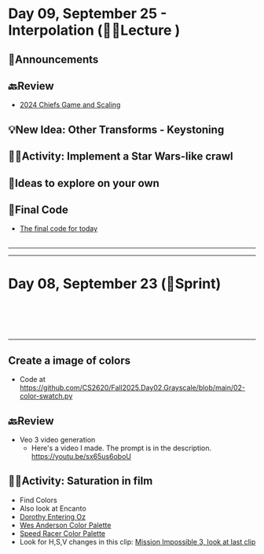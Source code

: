 # Day 09, September 25 - Interpolation (🧑‍🏫Lecture )

## 📢Announcements

## 🔙Review
- [2024 Chiefs Game and Scaling](https://www.youtube.com/watch?v=2wyhvmhQp8Y)


## 💡New Idea: Other Transforms - Keystoning

## 👩‍💻Activity: Implement a Star Wars-like crawl


## 🧭Ideas to explore on your own


## 🏁Final Code
 - [The final code for today](https://github.com/cs)
<br/><br/>
---
---


# Day 08, September 23 (👟Sprint)

<br/><br/>
---
---

## Create a image of colors
- Code at https://github.com/CS2620/Fall2025.Day02.Grayscale/blob/main/02-color-swatch.py

## 🔙Review
- Veo 3 video generation
  - Here's a video I made. The prompt is in the description. https://youtu.be/sx65us6oboU

## 👩‍💻Activity: Saturation in film
- Find Colors
- Also look at Encanto
- [Dorothy Entering Oz](https://www.youtube.com/watch?v=x6D8PAGelN8)
- [Wes Anderson Color Palette](https://www.youtube.com/watch?v=JQoNhRN9CiI)
- [Speed Racer Color Palette](https://www.youtube.com/watch?v=3FtBAGMSw-I)
- Look for H,S,V changes in this clip: [Mission Impossible 3, look at last clip](https://www.youtube.com/watch?v=N_7zkF2XnAA)